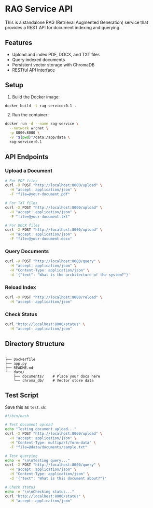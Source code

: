 # RAG Service API

This is a standalone RAG (Retrieval Augmented Generation) service that provides a REST API for document indexing and querying.

## Features

- Upload and index PDF, DOCX, and TXT files
- Query indexed documents
- Persistent vector storage with ChromaDB
- RESTful API interface

## Setup

1. Build the Docker image:
```bash
docker build -t rag-service:0.1 .
```

2. Run the container:
```bash
docker run -d --name rag-service \
  --network wrcnet \
  -p 8000:8000 \
  -v "$(pwd)"/data:/app/data \
  rag-service:0.1
```

## API Endpoints

### Upload a Document
```bash
# For PDF files
curl -X POST "http://localhost:8000/upload" \
  -H "accept: application/json" \
  -F "file=@your-document.pdf"

# For TXT files
curl -X POST "http://localhost:8000/upload" \
  -H "accept: application/json" \
  -F "file=@your-document.txt"

# For DOCX files
curl -X POST "http://localhost:8000/upload" \
  -H "accept: application/json" \
  -F "file=@your-document.docx"
```

### Query Documents
```bash
curl -X POST "http://localhost:8000/query" \
  -H "accept: application/json" \
  -H "Content-Type: application/json" \
  -d '{"text": "What is the architecture of the system?"}'
```

### Reload Index
```bash
curl -X POST "http://localhost:8000/reload" \
  -H "accept: application/json"
```

### Check Status
```bash
curl "http://localhost:8000/status" \
  -H "accept: application/json"
```

## Directory Structure

```
.
├── Dockerfile
├── app.py
├── README.md
└── data/
    ├── documents/    # Place your docs here
    └── chroma_db/    # Vector store data
```

## Test Script

Save this as `test.sh`:
```bash
#!/bin/bash

# Test document upload
echo "Testing document upload..."
curl -X POST "http://localhost:8000/upload" \
  -H "accept: application/json" \
  -H "Content-Type: multipart/form-data" \
  -F "file=@data/documents/sample.txt"

# Test querying
echo -e "\n\nTesting query..."
curl -X POST "http://localhost:8000/query" \
  -H "accept: application/json" \
  -H "Content-Type: application/json" \
  -d '{"text": "What is this document about?"}'

# Check status
echo -e "\n\nChecking status..."
curl "http://localhost:8000/status" \
  -H "accept: application/json"
```
